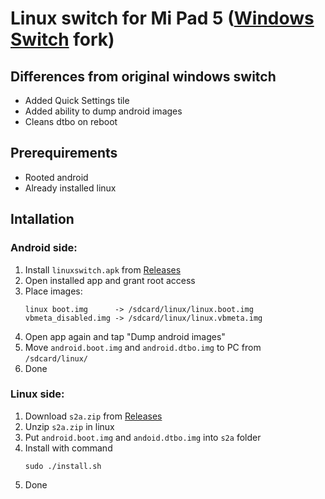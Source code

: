 # Linux switch for Mi Pad 5 ([Windows Switch](https://github.com/entaromia/mi-pad5-windows-switch) fork)


## Differences from original windows switch
- Added Quick Settings tile
- Added ability to dump android images
- Cleans dtbo on reboot


## Prerequirements
- Rooted android
- Already installed linux


## Intallation

### Android side:
1) Install `linuxswitch.apk` from [Releases](https://github.com/timoxa0/Switch2Linux-Nabu/releases)
2) Open installed app and grant root access
3) Place images:
   ```
   linux boot.img      -> /sdcard/linux/linux.boot.img
   vbmeta_disabled.img -> /sdcard/linux/linux.vbmeta.img
   ```
 4) Open app again and tap "Dump android images"
 5) Move `android.boot.img` and `android.dtbo.img` to PC from `/sdcard/linux/`
 6) Done

### Linux side:
1) Download `s2a.zip` from [Releases](https://github.com/timoxa0/Switch2Linux-Nabu/releases)
2) Unzip `s2a.zip` in linux
3) Put `android.boot.img` and `andoid.dtbo.img` into `s2a` folder
4) Install with command
    ```console
    sudo ./install.sh
    ```
5) Done
